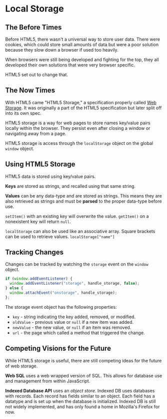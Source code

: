 # Local Storage

## The Before Times

Before HTML5, there wasn't a universal way to store user data. There were cookies, which could store small amounts of data but were a poor solution because they slow down a browser if used too heavily.

When browsers were still being developed and fighting for the top, they all developed their own solutions that were very browser specific.

HTML5 set out to change that.

## The Now Times

With HTML5 came "HTML5 Storage," a specification properly called [Web Storage](https://html.spec.whatwg.org/multipage/webstorage.html). It was originally a part of the HTML5 specification but later split off into its own spec.

HTML5 storage is a way for web pages to store names key/value pairs locally within the browser. They persist even after closing a window or navigating away from a page.

HTML5 storage is access through the `localStorage` object on the global `window` object.

## Using HTML5 Storage

HTML5 data is stored using key/value pairs.

**Keys** are stored as strings, and recalled using that same string.

**Values** can be any data-type and are stored as strings. This means they are also retrieved as strings and must be **parsed** to the proper data-type before use.

`setItem()` with an existing key will overwrite the value. `getItem()` on a nonexistent key will return `null`.

`localStorage` can also be used like an associative array. Square brackets can be used to retrieve values. `localStorage["name"]`

## Tracking Changes

Changes can be tracked by watching the `storage` event on the `window` object.

```js
if (window.addEventListener) {
  window.addEventListener("storage", handle_storage, false);
} else {
  window.attachEvent("onstorage", handle_storage);
};
```

The storage event object has the following properties:

* `key` - string indicating the key added, removed, or modified.
* `oldValue` - previous value or `null` if a new item was added.
* `newValue` - the new value, or `null` if an item was removed.
* `url` - the page which called a method that triggered the change.

## Competing Visions for the Future

While HTML5 storage is useful, there are still competing ideas for the future of web storage.

**Web SQL** uses a web wrapped version of SQL. This allows for database use and management from within JavaScript.

**Indexed Database API** uses an *object store*. Indexed DB uses databases with records. Each record has fields similar to an object. Each field has a datatype and is set up when the database is initialized. Indexed DB is still not widely implemented, and has only found a home in Mozilla's Firefox for now.